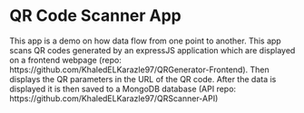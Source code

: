 <h1>QR Code Scanner App</h1>

<p>This app is a demo on how data flow from one point to another. 
This app scans QR codes generated by an expressJS application which are displayed on a frontend webpage (repo: https://github.com/KhaledELKarazle97/QRGenerator-Frontend).
Then displays the QR parameters in the URL of the QR code. After the data is displayed it is then saved to a MongoDB database 
(API repo: https://github.com/KhaledELKarazle97/QRScanner-API)</p>

